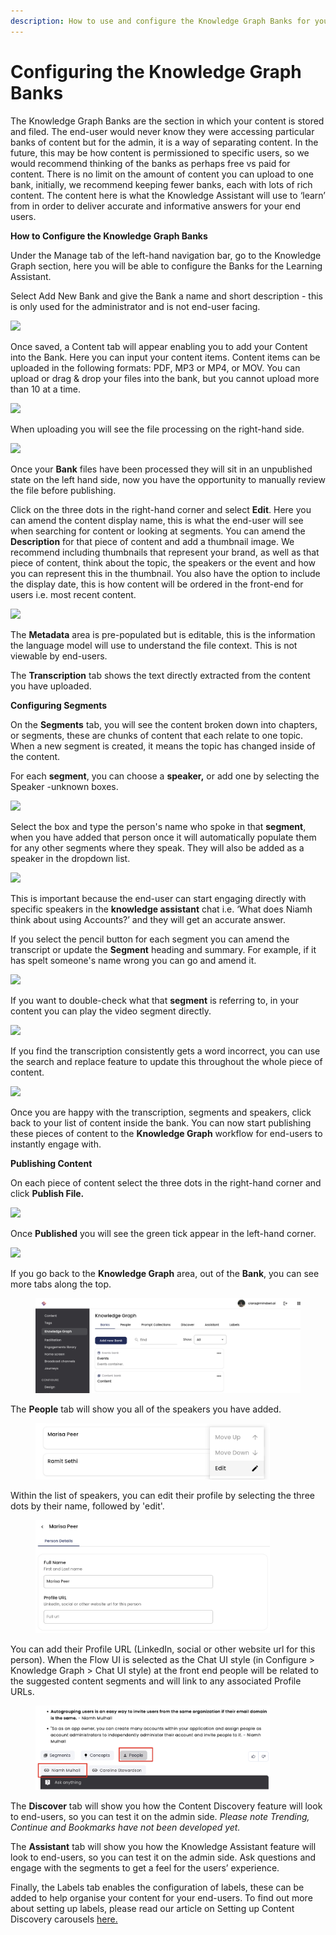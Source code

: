 ```yaml
---
description: How to use and configure the Knowledge Graph Banks for your end-users.
---
```


# Configuring the Knowledge Graph Banks

The Knowledge Graph Banks are the section in which your content is stored and filed. The end-user would never know they were accessing particular banks of content but for the admin, it is a way of separating content. In the future, this may be how content is permissioned to specific users, so we would recommend thinking of the banks as perhaps free vs paid for content. There is no limit on the amount of content you can upload to one bank, initially, we recommend keeping fewer banks, each with lots of rich content. The content here is what the Knowledge Assistant will use to ‘learn’ from in order to deliver accurate and informative answers for your end users.

**How to Configure the Knowledge Graph Banks**

Under the Manage tab of the left-hand navigation bar, go to the Knowledge Graph section, here you will be able to configure the Banks for the Learning Assistant.



Select Add New Bank and give the Bank a name and short description - this is only used for the administrator and is not end-user facing.

![](https://lh4.googleusercontent.com/JMjlKBg8n4TmTlFd\_VdZPhKKvS5abDxkZ5pfhImZ8pHbhCRujP0-UKJNwb8NwRvEI5uqAY4jXFJ6xtwZ\_oVdRibGdJbMC4hqe\_qXeZ-PHT\_Zw-E\_93986Tz23oNTVLpxkfc3pm5nWxMnB9-471FXbCU)

Once saved, a Content tab will appear enabling you to add your Content into the Bank. Here you can input your content items. Content items can be uploaded in the following formats: PDF, MP3 or MP4, or MOV. You can upload or drag & drop your files into the bank, but you cannot upload more than 10 at a time.&#x20;

![](https://lh5.googleusercontent.com/CtlhgqqXQ8wAFQjZF5YLLAG4sg\_ZYrAQSRM79CMw27BeMjF9nPQJPpt8w-QmIJwA8N7eGqDk1aBsssZfOt-R08cSlfeQ0BvdsSiI-OfFoKr5vTusEC0zmewDXlNxKAawYOKCdSQheD3ocYgR2tQoyrY)

When uploading you will see the file processing on the right-hand side.

![](https://lh4.googleusercontent.com/tJro1NFkCR7adM4otusP3FyOKpi8iMlEoE7jkjLUMpUpr1qvHtuIP17UP6Yo2a9UkvncvsxJDQXdRHqijqDLPtP5nIMwnTPbC2dD-ADZ0hzCn6v6K2k4Y9TK1K5SvQBd5ZJ16XIXm6nXHy7sCsSHqrQ)

Once your **Bank** files have been processed they will sit in an unpublished state on the left hand side, now you have the opportunity to manually review the file before publishing.&#x20;

Click on the three dots in the right-hand corner and select **Edit**. Here you can amend the content display name, this is what the end-user will see when searching for content or looking at segments. You can amend the **Description** for that piece of content and add a thumbnail image. We recommend including thumbnails that represent your brand, as well as that piece of content, think about the topic, the speakers or the event and how you can represent this in the thumbnail. You also have the option to include the display date, this is how content will be ordered in the front-end for users i.e. most recent content.

&#x20;

![](https://lh4.googleusercontent.com/Loce3XE-PP\_9H00aiWX76U\_xbjkbP0wwkzY7AclGuMEs5VB-a7TPsyxC2flhnLitvn08iK4qblJc\_xX0NDauwwrqkdTjdCqsSyW5-5KvY3kgusJ17xt5ap63ynzwP-iKnOrQaRs1EtINMJsJlqmsho0)

The **Metadata** area is pre-populated but is editable, this is the information the language model will use to understand the file context. This is not viewable by end-users.

The **Transcription** tab shows the text directly extracted from the content you have uploaded.

**Configuring Segments**

On the **Segments** tab, you will see the content broken down into chapters, or segments, these are chunks of content that each relate to one topic. When a new segment is created, it means the topic has changed inside of the content.

For each **segment**, you can choose a **speaker,** or add one by selecting the Speaker -unknown boxes.

![](https://lh4.googleusercontent.com/FLnKKh\_pW-oC-HCbNvL1ZBXOtIgKrWNe0gGdEDUSCBgzitBhKGO2nfKYiYT6CrTzwswdFrMVEx1sOw5CUZeDarUIRUoq48VwX\_8Ir-mZyBicEl8hB-\_rk0PM0EWk7BE1mvAaJLP9bsUZyqrcCnVmYZg)

Select the box and type the person's name who spoke in that **segment**, when you have added that person once it will automatically populate them for any other segments where they speak. They will also be added as a speaker in the dropdown list.

![](https://lh3.googleusercontent.com/p9G3A4spEbIO4kw0YWYW-SWPgyGcY60hoIMUDL27FwuzvW37HRsOZxUfUuCni22N9sEtcAFA8sJZN7ufLGdw3Xfvh7diquUBPnQvWGooD3HZM6A1vulpoVInKLJoAw3rcHdwtJu0Y-jqq3ijOZmz-3w)

&#x20;

This is important because the end-user can start engaging directly with specific speakers in the **knowledge assistant** chat i.e. ‘What does Niamh think about using Accounts?’ and they will get an accurate answer.

If you select the pencil button for each segment you can amend the transcript or update the **Segment** heading and summary. For example, if it has spelt someone's name wrong you can go and amend it.

![](https://lh4.googleusercontent.com/7DzYIMVNC8d2fkHTI44GhX\_FKWo88JiePDU6m-2x3QYvW2YQAofqUVEBvC-Wq2kkk9sN3wqwpzXNqICVRHcUjXAlCEgFd\_RBRGaH6ARmfIBSmVw\_6MBjcV10dEfw5ukluDiydkPP6yqu3fFaPb2i6sE)

&#x20;

If you want to double-check what that **segment** is referring to, in your content you can play the video segment directly.&#x20;

![](https://lh5.googleusercontent.com/zqUOIeyaOoC06Eu4jl4CrlN-EG8cNqDTxtnEtkdzGndmEeC0O\_s\_X2hZgqTMxS\_qjXkF6cgBtsz9jnaTOT9xrZXulIVBVW\_JmvofmLvrC9d3vMbwvndjwO7FeKN6gHVBMqqWjXqg-aeuyy406TOgYrk)

If you find the transcription consistently gets a word incorrect, you can use the search and replace feature to update this throughout the whole piece of content.

![](https://lh6.googleusercontent.com/Cyh-Pu-6AtHFOWFkK90exmoJgVU-3NV8KvNuNI9kgd212-4gxHM79mD9PPVKYd0-AoT-BHQUkIDd2-1n28b1odP5u1mgwobtNSb\_sOMtQG85M0W-jJnRVWwbI41vtheuvYu\_6Hm\_r841yq84I8qe2UI)

Once you are happy with the transcription, segments and speakers, click back to your list of content inside the bank. You can now start publishing these pieces of content to the **Knowledge Graph** workflow for end-users to instantly engage with.

**Publishing Content**

On each piece of content select the three dots in the right-hand corner and click **Publish File.**

&#x20;

![](https://lh4.googleusercontent.com/UMC3DDCqaBeHQGB65Ohfco6uHC4BUJ23f\_9dD4ossrdm7QC\_31LwKZcriBYrcoSA0RPxo7vtNovf-0OxWkC6mAJg6II\_imUFpMyocHG5xvOTQz7mdfggfKYI4sCRWnssB4-aXTq3T8ZD26DSDLx7sBc)

Once **Published** you will see the green tick appear in the left-hand corner.

![](https://lh3.googleusercontent.com/xt9w\_fgr9BnG2Bn5EGcKSQP4TLmr9OXTgAzOk9gIjDYzH77LRra0EI93nRF4D48toVMeY17HZCOjdHEYBBMkuZuhexTRdRPZIA5EVzdfKSVNEUAWijX2\_gCk1KWr2D7ObBylQODPM8W77vVW\_Xroo9o)

If you go back to the **Knowledge Graph** area, out of the **Bank**, you can see more tabs along the top.

<figure><img src="../../../../.gitbook/assets/Screenshot 2024-01-10 at 15.15.34.png" alt=""><figcaption></figcaption></figure>

The **People** tab will show you all of the speakers you have added.&#x20;



<figure><img src="../../../../.gitbook/assets/Screenshot 2024-01-10 at 15.22.15.png" alt="" width="375"><figcaption></figcaption></figure>

Within the list of speakers, you can edit their profile by selecting the three dots by their name, followed by 'edit'.

<figure><img src="../../../../.gitbook/assets/Screenshot 2024-01-10 at 15.23.36.png" alt="" width="375"><figcaption></figcaption></figure>

You can add their Profile URL (LinkedIn, social or other website url for this person). When the Flow UI is selected as the Chat UI style (in Configure > Knowledge Graph > Chat UI style) at the front end people will be related to the suggested content segments and will link to any associated Profile URLs.

<figure><img src="../../../../.gitbook/assets/Screenshot 2024-01-10 at 15.27.21.png" alt="" width="375"><figcaption></figcaption></figure>



The **Discover** tab will show you how the Content Discovery feature will look to end-users, so you can test it on the admin side. _Please note Trending, Continue and Bookmarks have not been developed yet._

The **Assistant** tab will show you how the Knowledge Assistant feature will look to end-users, so you can test it on the admin side. Ask questions and engage with the segments to get a feel for the users’ experience.

Finally, the Labels tab enables the configuration of labels, these can be added to help organise your content for your end-users. To find out more about setting up labels, please read our article on Setting up Content Discovery carousels [here.](../content-discovery/setting-up-content-discovery-carousels.md)

